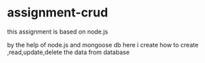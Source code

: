 # assignment-crud

this assignment is based on node.js

by the help of node.js and mongoose db here i create how to create ,read,update,delete the data from database
